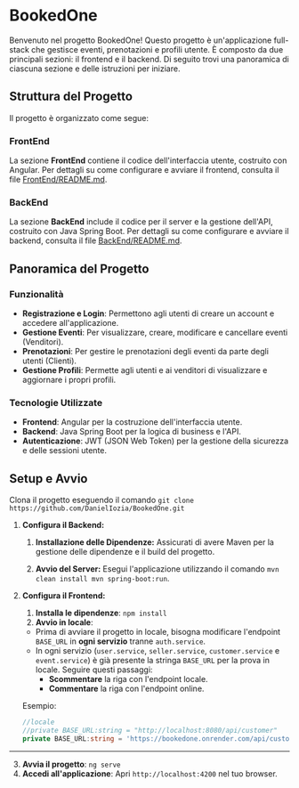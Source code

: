 # BookedOne

Benvenuto nel progetto BookedOne! Questo progetto è un'applicazione full-stack che gestisce eventi, prenotazioni e profili utente. È composto da due principali sezioni: il frontend e il backend. Di seguito trovi una panoramica di ciascuna sezione e delle istruzioni per iniziare.

## Struttura del Progetto

Il progetto è organizzato come segue:


### FrontEnd

La sezione **FrontEnd** contiene il codice dell'interfaccia utente, costruito con Angular. Per dettagli su come configurare e avviare il frontend, consulta il file [FrontEnd/README.md](./FrontEnd/README.md).

### BackEnd

La sezione **BackEnd** include il codice per il server e la gestione dell'API, costruito con Java Spring Boot. Per dettagli su come configurare e avviare il backend, consulta il file [BackEnd/README.md](./BackEnd/README.md).

## Panoramica del Progetto

### Funzionalità

- **Registrazione e Login**: Permettono agli utenti di creare un account e accedere all'applicazione.
- **Gestione Eventi**: Per visualizzare, creare, modificare e cancellare eventi (Venditori).
- **Prenotazioni**: Per gestire le prenotazioni degli eventi da parte degli utenti (Clienti).
- **Gestione Profili**: Permette agli utenti e ai venditori di visualizzare e aggiornare i propri profili.

### Tecnologie Utilizzate

- **Frontend**: Angular per la costruzione dell'interfaccia utente.
- **Backend**: Java Spring Boot per la logica di business e l'API.
- **Autenticazione**: JWT (JSON Web Token) per la gestione della sicurezza e delle sessioni utente.

## Setup e Avvio

Clona il progetto eseguendo il comando `git clone https://github.com/DanielIozia/BookedOne.git`

1. **Configura il Backend:**
   1. **Installazione delle Dipendenze:**
   Assicurati di avere Maven per la gestione delle dipendenze e il build del progetto.

   2. **Avvio del Server:**
   Esegui l'applicazione utilizzando il comando `mvn clean install
mvn spring-boot:run`.

2. **Configura il Frontend:**
   1. **Installa le dipendenze**: `npm install`
   2. **Avvio in locale**:
   - Prima di avviare il progetto in locale, bisogna modificare l'endpoint `BASE_URL` in **ogni servizio** tranne `auth.service`.
   - In ogni servizio (`user.service`, `seller.service`, `customer.service` e `event.service`) è già presente la stringa `BASE_URL` per la prova in locale. Seguire questi passaggi:
     - **Scommentare** la riga con l'endpoint locale.
     - **Commentare** la riga con l'endpoint online.

   Esempio:

   ```typescript
   //locale
   //private BASE_URL:string = "http://localhost:8080/api/customer"
   private BASE_URL:string = 'https://bookedone.onrender.com/api/customer';
---

   3. **Avvia il progetto**: `ng serve`
   4. **Accedi all'applicazione**: Apri `http://localhost:4200` nel tuo browser.

